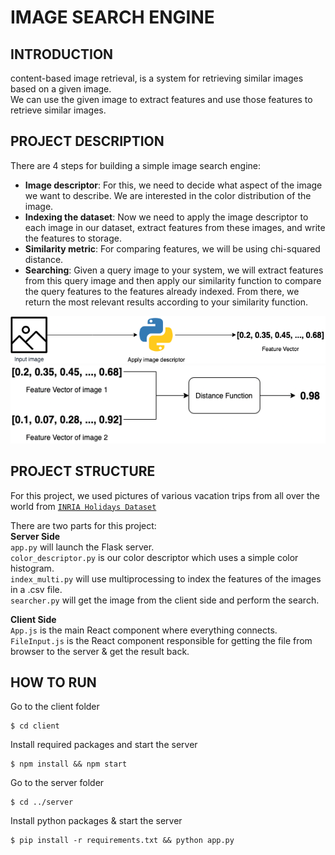 # IMAGE SEARCH ENGINE

## INTRODUCTION

content-based image retrieval,  is a system for retrieving similar images based on a given image. 
<br/>
We can use the given image to extract features and use those features to retrieve similar images. 


## PROJECT DESCRIPTION

There are 4 steps for building a simple image search engine:<br/>
- **Image descriptor**: For this, we need to decide what aspect of the image we want to describe. We are interested in the color distribution of the image.
- **Indexing the dataset**: Now we need to apply the image descriptor to each image in our dataset, extract features from these images, and write the features to storage.
- **Similarity metric**: For comparing features, we will be using chi-squared distance.
- **Searching**: Given a query image to your system, we will extract features from this query image and then apply our similarity function to compare the query features to the features already indexed. From there, we return the most relevant results according to your similarity function.

![Descriptor!](imgs/descriptor.png)
![Distance!](imgs/distance.png)

## PROJECT STRUCTURE

For this project, we used pictures of various vacation trips from all over the world from [`INRIA Holidays Dataset`](http://lear.inrialpes.fr/people/jegou/data.php)

There are two parts for this project:<br/>
**Server Side**<br/>
`app.py` will launch the Flask server.<br/>
`color_descriptor.py` is our color descriptor which uses a simple color histogram.<br/>
`index_multi.py` will use multiprocessing to index the features of the images in a .csv file.<br/>
`searcher.py` will get the image from the client side and perform the search.<br/>

**Client Side**<br/>
`App.js` is the main React component where everything connects.<br/>
`FileInput.js` is the React component responsible for getting the file from browser to the server & get the result back.<br/>

## HOW TO RUN
Go to the client folder
```shell
$ cd client
```
Install required packages and start the server
```shell
$ npm install && npm start
```
Go to the server folder
```shell
$ cd ../server
```
Install python packages & start the server
```shell
$ pip install -r requirements.txt && python app.py 
```
